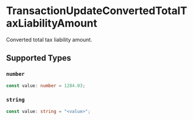 # TransactionUpdateConvertedTotalTaxLiabilityAmount

Converted total tax liability amount.


## Supported Types

### `number`

```typescript
const value: number = 1284.03;
```

### `string`

```typescript
const value: string = "<value>";
```

